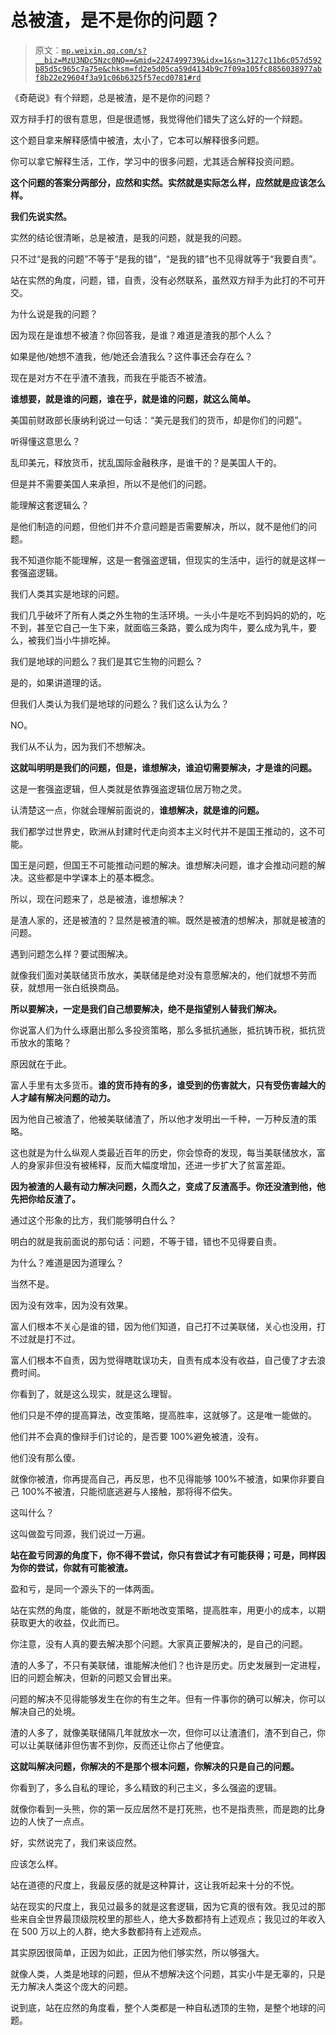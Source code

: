 # 总被渣，是不是你的问题？

> 原文：[`mp.weixin.qq.com/s?__biz=MzU3NDc5Nzc0NQ==&mid=2247499739&idx=1&sn=3127c11b6c057d592b85d5c965c7a75e&chksm=fd2e5d05ca59d4134b9c7f09a105fc8856038977abf8b22e29604f3a91c06b6325f57ecd0781#rd`](http://mp.weixin.qq.com/s?__biz=MzU3NDc5Nzc0NQ==&mid=2247499739&idx=1&sn=3127c11b6c057d592b85d5c965c7a75e&chksm=fd2e5d05ca59d4134b9c7f09a105fc8856038977abf8b22e29604f3a91c06b6325f57ecd0781#rd)

《奇葩说》有个辩题，总是被渣，是不是你的问题？

双方辩手打的很有意思，但是很遗憾，我觉得他们错失了这么好的一个辩题。

这个题目拿来解释感情中被渣，太小了，它本可以解释很多问题。

你可以拿它解释生活，工作，学习中的很多问题，尤其适合解释投资问题。

**这个问题的答案分两部分，应然和实然。实然就是实际怎么样，应然就是应该怎么样。**

**我们先说实然。**

实然的结论很清晰，总是被渣，是我的问题，就是我的问题。

只不过“是我的问题”不等于“是我的错”，“是我的错”也不见得就等于“我要自责”。

站在实然的角度，问题，错，自责，没有必然联系，虽然双方辩手为此打的不可开交。

为什么说是我的问题？

因为现在是谁想不被渣？你回答我，是谁？难道是渣我的那个人么？

如果是他/她想不渣我，他/她还会渣我么？这件事还会存在么？

现在是对方不在乎渣不渣我，而我在乎能否不被渣。

**谁想要，就是谁的问题，谁在乎，就是谁的问题，就这么简单。**

美国前财政部长康纳利说过一句话：“美元是我们的货币，却是你们的问题”。

听得懂这意思么？

乱印美元，释放货币，扰乱国际金融秩序，是谁干的？是美国人干的。

但是并不需要美国人来承担，所以不是他们的问题。

能理解这套逻辑么？

是他们制造的问题，但他们并不介意问题是否需要解决，所以，就不是他们的问题。

我不知道你能不能理解，这是一套强盗逻辑，但现实的生活中，运行的就是这样一套强盗逻辑。

我们人类其实是地球的问题。

我们几乎破坏了所有人类之外生物的生活环境。一头小牛是吃不到妈妈的奶的，吃不到，甚至它自己一生下来，就面临三条路，要么成为肉牛，要么成为乳牛，要么，被我们当小牛排吃掉。

我们是地球的问题么？我们是其它生物的问题么？

是的，如果讲道理的话。

但我们人类认为我们是地球的问题么？我们这么认为么？

NO。

我们从不认为，因为我们不想解决。

**这就叫明明是我们的问题，但是，谁想解决，谁迫切需要解决，才是谁的问题。**

这是一套强盗逻辑，但人类就是依靠强盗逻辑位居万物之灵。

认清楚这一点，你就会理解前面说的，**谁想解决，就是谁的问题。**

我们都学过世界史，欧洲从封建时代走向资本主义时代并不是国王推动的，这不可能。

国王是问题，但国王不可能推动问题的解决。谁想解决问题，谁才会推动问题的解决。这些都是中学课本上的基本概念。

所以，现在问题来了，总是被渣，谁想解决？

是渣人家的，还是被渣的？显然是被渣的嘛。既然是被渣的想解决，那就是被渣的问题。

遇到问题怎么样？要试图解决。

就像我们面对美联储货币放水，美联储是绝对没有意愿解决的，他们就想不劳而获，就想用一张白纸换商品。

**所以要解决，一定是我们自己想要解决，绝不是指望别人替我们解决。**

你说富人们为什么琢磨出那么多投资策略，那么多抵抗通胀，抵抗铸币税，抵抗货币放水的策略？

原因就在于此。

富人手里有太多货币。**谁的货币持有的多，谁受到的伤害就大，只有受伤害越大的人才越有解决问题的动力。**

因为他自己被渣了，他被美联储渣了，所以他才发明出一千种，一万种反渣的策略。

这也就是为什么纵观人类最近百年的历史，你会惊奇的发现，每当美联储放水，富人的身家非但没有被稀释，反而大幅度增加，还进一步扩大了贫富差距。

**因为被渣的人最有动力解决问题，久而久之，变成了反渣高手。你还没渣到他，他先把你给反渣了。** 

通过这个形象的比方，我们能够明白什么？

明白的就是我前面说的那句话：问题，不等于错，错也不见得要自责。

为什么？难道是因为道理么？

当然不是。

因为没有效率，因为没有效果。

富人们根本不关心是谁的错，因为他们知道，自己打不过美联储，关心也没用，打不过就是打不过。

富人们根本不自责，因为觉得瞎耽误功夫，自责有成本没有收益，自己傻了才去浪费时间。

你看到了，就是这么现实，就是这么理智。

他们只是不停的提高算法，改变策略，提高胜率，这就够了。这是唯一能做的。

他们并不会真的像辩手们讨论的，是否要 100%避免被渣，没有。

他们没有那么傻。

就像你被渣，你再提高自己，再反思，也不见得能够 100%不被渣，如果你非要自己 100%不被渣，只能彻底逃避与人接触，那将得不偿失。

这叫什么？

这叫做盈亏同源，我们说过一万遍。

**站在盈亏同源的角度下，你不得不尝试，你只有尝试才有可能获得；可是，同样因为你的尝试，你就有可能被渣。** 

盈和亏，是同一个源头下的一体两面。

站在实然的角度，能做的，就是不断地改变策略，提高胜率，用更小的成本，以期获取更大的收益，仅此而已。

你注意，没有人真的要去解决那个问题。大家真正要解决的，是自己的问题。

渣的人多了，不只有美联储，谁能解决他们？也许是历史。历史发展到一定进程，旧的问题会解决，但新的问题又会冒出来。

问题的解决不见得能够发生在你的有生之年。但有一件事你的确可以解决，你可以解决自己的处境。

渣的人多了，就像美联储隔几年就放水一次，但你可以让渣渣们，渣不到自己，你可以让美联储非但伤害不到你，反而还让你占了他便宜。

**这就叫解决问题，你解决的不是那个根本问题，你解决的只是自己的问题。** 

你看到了，多么自私的理论，多么精致的利己主义，多么强盗的逻辑。

就像你看到一头熊，你的第一反应居然不是打死熊，也不是指责熊，而是跑的比身边的人快了一点点。

好，实然说完了，我们来谈应然。

应该怎么样。

站在道德的尺度上，我最反感的就是这种算计，这让我听起来十分的不悦。

站在现实的尺度上，我见过最多的就是这套逻辑，因为它真的很有效。我见过的那些来自全世界最顶级院校里的那些人，绝大多数都持有上述观点；我见过的年收入在 500 万以上的人群，绝大多数都持有上述观点。

其实原因很简单，正因为如此，正因为他们够实然，所以够强大。

就像人类，人类是地球的问题，但从不想解决这个问题，其实小牛是无辜的，只是无力解决人类这个庞大的问题。

说到底，站在应然的角度看，整个人类都是一种自私透顶的生物，是整个地球的问题。